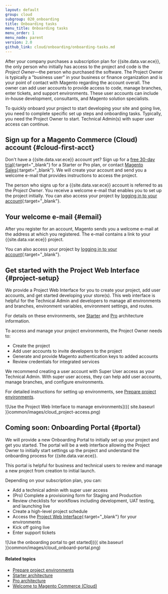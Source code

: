 ```yaml
---
layout: default
group: cloud
subgroup: 020_onboarding
title: Onboarding tasks
menu_title: Onboarding tasks
menu_order: 1
menu_node: parent
version: 2.0
github_link: cloud/onboarding/onboarding-tasks.md
---
```


After your company purchases a subscription plan for {{site.data.var.ece}}, the only person who initially has access to the project and code is the *Project Owner*&mdash;the person who purchased the software. The Project Owner is typically a "business user" in your business or finance organization and is your point of contact with Magento regarding the account overall. The owner can add user accounts to provide access to code, manage branches, enter tickets, and support environments. These user accounts can include in-house development, consultants, and Magento solution specialists.

To quickly onboard your project to start developing your site and going live, you need to complete specific set up steps and onboarding tasks. Typically, you need the Project Owner to start. Technical Admin(s) with super user access can continue.

<!-- <div class="bs-callout bs-callout-info" id="info" markdown="1">
If you joined us with a 30 day free trial {{site.data.var.ece}} account, we took care of the first steps:

* Created your account
* Provisioned the initial environment with a cloned {{site.data.var.ece}} code base in a `master` branch
* Created an environment for the `master` branch
* Added Magento authentication keys for the Project Owner
</div> -->

## Sign up for a Magento Commerce (Cloud) account {#cloud-first-acct}
Don't have a {{site.data.var.ece}} account yet? Sign up for a [free 30-day trial](https://magento.com/trial){:target="_blank"} for a Starter or Pro plan, or contact [Magento Sales](https://magento.com/explore/contact-sales){:target="_blank"}. We will create your account and send you a welcome e-mail that provides instructions to access the project.

The person who signs up for a {{site.data.var.ece}} account is referred to as the _Project Owner_. You receive a welcome e-mail that enables you to set up the project initially. You can also access your project by [logging in to your account](https://accounts.magento.cloud){:target="_blank"}.

## Your welcome e-mail {#email}
After you register for an account, Magento sends you a welcome e-mail at the address at which you registered. The e-mail contains a link to your {{site.data.var.ece}} project.

You can also access your project by [logging in to your account](https://accounts.magento.cloud){:target="_blank"}.

## Get started with the Project Web Interface {#project-setup}
<!-- When you sign up for a trial Pro or Starter subscription plan, we provisioned your initial environment with a template {{site.data.var.ece}} repository. This repo is called `master` with a full environment in a Platform-as-a-Servie (PaaS) environment. Each active environment includes an active Git branch of code, web server, database, and services to fully test your Magento deployments. -->
We provide a Project Web Interface for you to create your project, add user accounts, and get started developing your store(s). This web interface is helpful for the Technical Admin and developers to manage all environments and branches, environment variables, environment settings, and routes.

For details on these environments, see [Starter]({{page.baseurl}}cloud/basic-information/starter-architecture.html) and [Pro]({{page.baseurl}}cloud/reference/discover-arch.html) architecture information.

To access and manage your project environments, the Project Owner needs to:

* Create the project
* Add user accounts to invite developers to the project
* Generate and provide Magento authentication keys to added accounts
* Review credentials for integrated services

We recommend creating a user account with Super User access as your Technical Admin. With super user access, they can help add user accounts, manage branches, and configure environments.

For detailed instructions for setting up environments, see [Prepare project environments]({{page.baseurl}}cloud/before/before-project-owner.html).

![Use the Project Web Interface to manage environments]({{ site.baseurl }}common/images/cloud_project-access.png)

## Coming soon: Onboarding Portal {#portal}
<!-- (http://cloud.magento.com){:target="_blank"} -->
We will provide a new Onboarding Portal to initially set up your project and get you started. The portal will be a web interface allowing the Project Owner to initially start settings up the project and understand the onboarding process for {{site.data.var.ece}}.

This portal is helpful for business and technical users to review and manage a new project from creation to initial launch.

Depending on your subscription plan, you can:

* Add a technical admin with super user access
* (Pro) Complete a provisioning form for Staging and Production
* Review checklists for workflows including development, UAT testing, and launching live
* Create a high-level project schedule
* Access the [Project Web Interface](https://accounts.magento.cloud){:target="_blank"} for your environments
* Kick off going live
* Enter support tickets

<!-- For detailed information on the portal, see [Onboarding Portal management]({{page.baseurl}}cloud/onboarding/onboarding-portal.html).
-->
![Use the onboarding portal to get started]({{ site.baseurl }}common/images/cloud_onboard-portal.png)

#### Related topics
<!-- * [Onboarding Portal management]({{page.baseurl}}cloud/onboarding/onboarding-portal.html) -->
* [Prepare project environments]({{page.baseurl}}cloud/before/before-project-owner.html)
* [Starter architecture]({{page.baseurl}}cloud/basic-information/starter-architecture.html)
* [Pro architecture]({{page.baseurl}}cloud/reference/discover-arch.html)
* [Welcome to Magento Commerce (Cloud)]({{page.baseurl}}cloud/bk-cloud.html)
